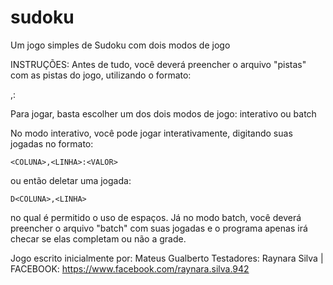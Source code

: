 # sudoku
Um jogo simples de Sudoku com dois modos de jogo

INSTRUÇÕES:
  Antes de tudo, você deverá preencher o arquivo "pistas" com as pistas do jogo, utilizando o formato:
  
  <COLUNA>,<LINHA>:<VALOR>

  Para jogar, basta escolher um dos dois modos de jogo: interativo ou batch

  No modo interativo, você pode jogar interativamente, digitando suas jogadas no formato:
  
    <COLUNA>,<LINHA>:<VALOR>
  
  ou então deletar uma jogada:
  
    D<COLUNA>,<LINHA>
  
  no qual é permitido o uso de espaços.
  Já no modo batch, você deverá preencher o arquivo "batch" com suas jogadas e o programa apenas irá checar se elas completam ou não a grade.
  

Jogo escrito inicialmente por:
  Mateus Gualberto
Testadores:
  Raynara Silva | FACEBOOK: https://www.facebook.com/raynara.silva.942
